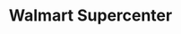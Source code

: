 ---
title: "Walmart Supercenter"
url: /louisville/walmart-supercenter-outer-loop-2/
shop: Supermarkt
---